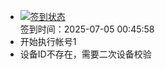 - [![签到状态](https://github.com/p7wm/Cloud189-Actions/actions/workflows/main.yml/badge.svg?branch=main)](https://github.com/p7wm/Cloud189-Actions/actions/workflows/main.yml) <br> 签到时间：2025-07-05 00:45:58
- 开始执行帐号1
- 设备ID不存在，需要二次设备校验
